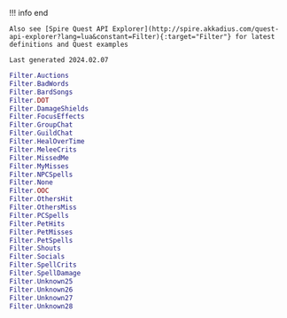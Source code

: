 !!! info end

    Also see [Spire Quest API Explorer](http://spire.akkadius.com/quest-api-explorer?lang=lua&constant=Filter){:target="Filter"} for latest definitions and Quest examples

    Last generated 2024.02.07

``` lua
Filter.Auctions
Filter.BadWords
Filter.BardSongs
Filter.DOT
Filter.DamageShields
Filter.FocusEffects
Filter.GroupChat
Filter.GuildChat
Filter.HealOverTime
Filter.MeleeCrits
Filter.MissedMe
Filter.MyMisses
Filter.NPCSpells
Filter.None
Filter.OOC
Filter.OthersHit
Filter.OthersMiss
Filter.PCSpells
Filter.PetHits
Filter.PetMisses
Filter.PetSpells
Filter.Shouts
Filter.Socials
Filter.SpellCrits
Filter.SpellDamage
Filter.Unknown25
Filter.Unknown26
Filter.Unknown27
Filter.Unknown28

```
